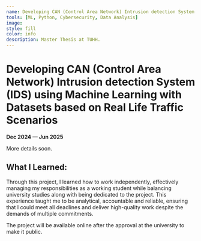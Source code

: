 ```yaml
---
name: Developing CAN (Control Area Network) Intrusion detection System (IDS) using Machine Learning with Datasets based on Real Life Traffic Scenarios
tools: [ML, Python, Cybersecurity, Data Analysis]
image: 
style: fill
color: info
description: Master Thesis at TUHH.
---
```


# Developing CAN (Control Area Network) Intrusion detection System (IDS) using Machine Learning with Datasets based on Real Life Traffic Scenarios
**Dec 2024 — Jun 2025**

More details soon.

## What I Learned:
Through this project, I learned how to work independently, effectively managing my responsibilities as a working student while balancing university studies along with being dedicated to the project. This experience taught me to be analytical, accountable and reliable, ensuring that I could meet all deadlines and deliver high-quality work despite the demands of multiple commitments.

<p class="text-center">
<!-- {% include elements/button.html link="https://github.com/tiramdasg/bored-coyote.git" text="See the Project" %} -->
The project will be available online after the approval at the university to make it public.
</p>